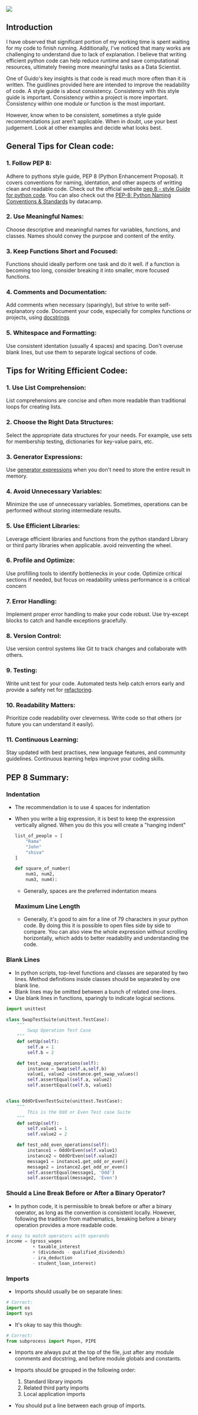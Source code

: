 ![](https://miro.medium.com/v2/format:webp/1*hicFMnjJf8GyP0sleHrTbA.png)

## Introduction

I have observed that significant portion of my working time is spent waiting for my code to finish running. Additionally, I've noticed that many works are challenging to understand due to lack of explanation. I believe that writing efficient python code can help reduce runtime and save computational resources, ultimately freeing more meaningful tasks as a Data Scientist.

One of Guido's key insights is that code is read much more often than it is written. The guidlines provided here are intended to improve the readability of code. A style guide is about consistency. Consistency with this style guide is important. Consistency within a project is more important. Consistency within one module or function is the most important.

However, know when to be consistent, sometimes a style guide recommendations just aren't applicable. When in doubt, use your best judgement. Look at other examples and decide what looks best.

## General Tips for Clean code:

### 1. Follow PEP 8:

  Adhere to pythons style guide, PEP 8 (Python Enhancement Proposal). It covers conventions for naming, identation, and other aspects of writting clean and readable code. Check out the official website [pep 8 - style Guide for python code](https://peps.python.org/pep-0008/). You can also check out the [PEP-8: Python Naming Conventions & Standards](https://www.datacamp.com/tutorial/pep8-tutorial-python-code) by datacamp.

### 2. Use Meaningful Names:

  Choose descriptive and meaningful names for variables, functions, and classes. Names should convey the purpose and content of the entity.

### 3. Keep Functions Short and Focused:

  Functions should ideally perform one task and do it well. if a function is becoming too long, consider breaking it into smaller, more focused functions.

### 4. Comments and Documentation:

  Add comments when necessary (sparingly), but strive to write self-explanatory code. Document your code, especially for complex functions or projects, using [docstrings](https://www.geeksforgeeks.org/python-docstrings/)

### 5. Whitespace and Formatting:

  Use consistent identation (usually 4 spaces) and spacing. Don't overuse blank lines, but use them to separate logical sections of code.

## Tips for Writing Efficient Codee:

### 1. Use List Comprehension:

List comprehensions are concise and often more readable than traditional loops for creating lists.

### 2. Choose the Right Data Structures:

  Select the appropriate data structures for your needs. For example, use sets for membership testing, dictionaries for key-value pairs, etc.

### 3. Generator Expressions:

  Use [generator expressions](https://www.geeksforgeeks.org/generator-expressions/) when you don't need to store the entire result in memory.

### 4. Avoid Unnecessary Variables:

  Minimize the use of unnecessary variables. Sometimes, operations can be performed without storing intermediate results.

### 5. Use Efficient Libraries:

  Leverage efficient libraries and functions from the python standard Library or third party libraries when applicable. avoid reinventing the wheel.

### 6. Profile and Optimize:

  Use profilling tools to identify bottlenecks in your code. Optimize critical sections if needed, but focus on readability unless performance is a critical concern

### 7. Error Handling:

  Implement proper error handling to make your code robust. Use try-except blocks to catch and handle exceptions gracefully.

### 8. Version Control:

  Use version control systems like Git to track changes and collaborate with others.

### 9. Testing:

  Write unit test for your code. Automated tests help catch errors early and provide a safety net for [refactoring](https://www.freecodecamp.org/news/best-practices-for-refactoring-code/).

### 10. Readability Matters:

  Prioritize code readability over cleverness. Write code so that others (or future you can understand it easily).

### 11. Continuous Learning:

  Stay updated with best practises, new language features, and community guidelines. Continuous learning helps improve your coding skills.

## PEP 8 Summary:

### Indentation

* The recommendation is to use 4 spaces for indentation

* When you write a big expression, it is best to keep the expression vertically aligned. When you do this you will create a "hanging indent"
  ```python
  list_of_people = [
      "Rama"
      "John"
      "shiva"
  ]
  ```
  ```python
  def square_of_number(
      num1, num2,
      num3, num4):
  ```
  * Generally, spaces are the preferred indentation means
 
  ### Maximum Line Length

  * Generally, it's good to aim for a line of 79 characters in your python code. By doing this it is possible to open files side by side to compare. You can also view the whole expression without scrolling horizontally, which adds to better readability and understanding the code.
 
### Blank Lines

* In python scripts, top-level functions and classes are separated by two lines. Method definitions inside classes should be separated by one blank line.
* Blank lines may be omitted between a bunch of related one-liners.
* Use blank lines in functions, sparingly to indicate logical sections.

```python
import unittest

class SwapTestSuite(unittest.TestCase):
    """
        Swap Operation Test Case
    """
    def setUp(self):
        self.a = 1
        self.b = 2

    def test_swap_operations(self):
        instance = Swap(self.a,self.b)
        value1, value2 =instance.get_swap_values()
        self.assertEqual(self.a, value2)
        self.assertEqual(self.b, value1)


class OddOrEvenTestSuite(unittest.TestCase):
    """
        This is the Odd or Even Test case Suite
    """
    def setUp(self):
        self.value1 = 1
        self.value2 = 2

    def test_odd_even_operations(self):
        instance1 = OddOrEven(self.value1)
        instance2 = OddOrEven(self.value2)
        message1 = instance1.get_odd_or_even()
        message2 = instance2.get_odd_or_even()
        self.assertEqual(message1, 'Odd')
        self.assertEqual(message2, 'Even')
```

### Should a Line Break Before or After a Binary Operator?

* In python code, it is permissible to break before or after a binary operator, as long as the convention is consistent locally. However, following the tradition from mathematics, breaking before a binary operation provides a more readable code.

```python
# easy to match operators with operands
income = (gross_wages
          + taxable_interest
          + (dividends - qualified_dividends)
          - ira_deduction
          - student_loan_interest)
```

### Imports
* Imports should usually be on separate lines:

```python
# Correct:
import os
import sys
```
* It's okay to say this though:
  
```python
# Correct:
from subprocess import Popen, PIPE
```
* Imports are always put at the top of the file, just after any module comments and docstring, and before module globals and constants.
  
* Imports should be grouped in the following order:
    1. Standard library imports
    2. Related third party imports
    3. Local application imports

* You should put a line between each group of imports.
